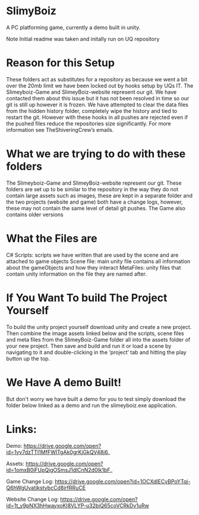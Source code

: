 # SlimyBoiz
A PC platforming game, currently a demo built in unity. 

Note Initial readme was taken and initally run on UQ repository

# Reason for this Setup
These folders act as substitutes for a repository as because we went a bit over the 20mb limit we have been locked out by hooks setup by UQs IT. The Slimeyboiz-Game and SlimeyBoiz-website represent our git. We have contacted them about this issue but it has not been resolved in time so our git is still up however it is frozen. We have attempted to clear the data files from the hidden history folder, completely wipe the history and tied to restart the git. However with these hooks in all pushes are rejected even if the pushed files reduce the repositories size significantly. For more information see TheShiveringCrew’s emails.

# What we are trying to do with these folders
The Slimeyboiz-Game and SlimeyBoiz-website represent our git. These folders are set up to be similar to the repository in the way they do not contain large assets such as images, these are kept in a separate folder and the two projects (website and game) both have a change logs, however, these may not contain the same level of detail git pushes. The Game also contains older versions  

# What the Files are
C# Scripts: scripts we have written that are used by the scene and are attached to game objects
Scene file: main unity file contains all information about the gameObjects and how they interact
MetaFiles: unity files that contain unity information on the file they are named after.

# If You Want To build The Project Yourself
To build the unity project yourself download unity and create a new project. Then combine the image assets linked below and the scripts, scene files and meta files from the SlimeyBoiz-Game folder all into the assets folder of your new project. Then save and build and run it or load a scene by navigating to it and double-clicking in the ‘project’ tab and hitting the play button up the top.

# We Have A demo Built!
But don't worry we have built a demo for you to test simply download the folder below linked as a demo and run the slimeyboiz.exe application. 

# Links:
Demo:
https://drive.google.com/open?id=1yv7dzTTI1MfFWITgAk0grKjGkQV48j6_

Assets:
https://drive.google.com/open?id=1omxB0jFUpQigOSmsJ1dlCnN2d0lk1bF_

Game Change Log:
https://drive.google.com/open?id=1OCXdlECvBPoYTqj-Q6hWgUvatjkstybcCd8irfRRuCE

Website Change Log:
https://drive.google.com/open?id=1t_v9pNX3hHwayxoKI8VLYP-u32biQ65coVCRkDv1uRw


